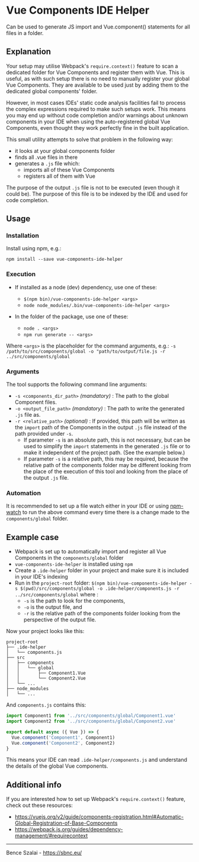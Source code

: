 # Vue Components IDE Helper
Can be used to generate JS import and Vue.component() statements for all files in a folder.

## Explanation

Your setup may utilise Webpack's `require.context()` feature to scan a dedicated folder for Vue Components and register them with Vue. This is useful, as with such setup there is no need to manually register your global Vue Components. They are available to be used just by adding them to the dedicated global components' folder.

However, in most cases IDEs' static code analysis facilities fail to process the complex expressions required to make such setups work. This means you may end up without code completion and/or warnings about unknown components in your IDE when using the auto-registered global Vue Components, even thought they work perfectly fine in the built application.

This small utility attempts to solve that problem in the following way:
* it looks at your global components folder
* finds all .vue files in there
* generates a `.js` file which:
  * imports all of these Vue Components
  * registers all of them with Vue
  
The purpose of the output `.js` file is not to be executed (even though it could be). The purpose of this file is to be indexed by the IDE and used for code completion.

## Usage

### Installation
Install using npm, e.g.: 

`npm install --save vue-components-ide-helper`

### Execution
* If installed as a node (dev) dependency, use one of these:
  * `$(npm bin)/vue-components-ide-helper <args>`
  * `node node_modules/.bin/vue-components-ide-helper <args>`

* In the folder of the package, use one of these:
  * `node . <args>`
  * `npm run generate -- <args>`
  
Where `<args>` is the placeholder for the command arguments, e.g.: `-s /path/to/src/components/global -o "path/to/output/file.js -r ../src/components/global`

### Arguments
The tool supports the following command line arguments:
* `-s <components_dir_path>` *(mandatory)* : The path to the global Component files.
* `-o <output_file_path>` *(mandatory)* : The path to write the generated `.js` file as.
* `-r <relative_path>` *(optional)* : If provided, this path will be written as the `import` path of the Components in the output `.js` file instead of the path provided under `-s`. 
  * If parameter `-s` is an absolute path, this is not necessary, but can be used to simplify the `import` statements in the generated `.js` file or to make it independent of the project path. (See the example below.)
  * If parameter `-s` is a relative path, this may be required, because the relative path of the components folder may be different looking from the place of the execution of this tool and looking from the place of the output `.js` file. 

### Automation

It is recommended to set up a file watch either in your IDE or using [npm-watch](https://www.npmjs.com/package/npm-watch) to run the above command every time there is a change made to the `components/global` folder.

## Example case

* Webpack is set up to automatically import and register all Vue Components in the `components/global` folder
* `vue-components-ide-helper` is installed using `npm`
* Create a `.ide-helper` folder in your project and make sure it is included in your IDE's indexing
* Run in the `project-root` folder:
`$(npm bin)/vue-components-ide-helper -s $(pwd)/src/components/global -o .ide-helper/components.js -r ../src/components/global` where :
  * `-s` is the path to look for the components,
  * `-o` is the output file, and
  * `-r` is the relative path of the components folder looking from the perspective of the output file.

Now your project looks like this:
```
project-root
├── .ide-helper
│   └── components.js
├── src
│   ├── components
│   │   └── global
│   │       ├── Component1.Vue
│   │       └── Component2.Vue
│   └── ...
├── node_modules
│   └── ...
```

And `components.js` contains this:
```js
import Component1 from '../src/components/global/Component1.vue'
import Component2 from '../src/components/global/Component2.vue'

export default async ({ Vue }) => {
  Vue.component('Component1', Component1)
  Vue.component('Component2', Component2)
}
```

This means your IDE can read `.ide-helper/components.js` and understand the details of the global Vue components.


## Additional info

If you are interested how to set up Webpack's `require.context()` feature, check out these resources:
* https://vuejs.org/v2/guide/components-registration.html#Automatic-Global-Registration-of-Base-Components
* https://webpack.js.org/guides/dependency-management/#requirecontext

***

Bence Szalai - https://sbnc.eu/
